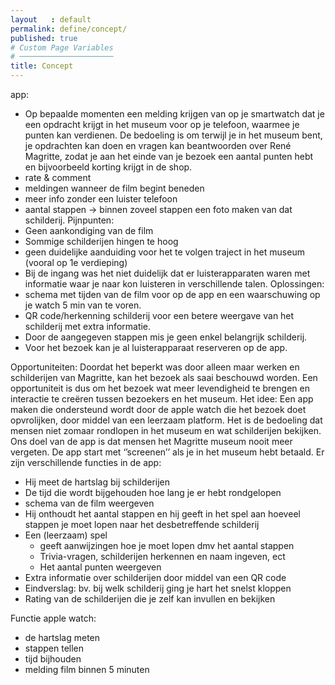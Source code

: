 ```yaml
---
layout   : default
permalink: define/concept/
published: true
# Custom Page Variables
# ─────────────────────
title: Concept
---
```

app:
- Op bepaalde momenten een melding krijgen van op je smartwatch dat je een opdracht krijgt in het museum voor op je telefoon, waarmee je punten kan verdienen. De bedoeling is om terwijl je in het museum bent, je opdrachten kan doen en vragen kan beantwoorden over René Magritte, zodat je aan het einde van je bezoek een aantal punten hebt en bijvoorbeeld korting krijgt in de shop. 
- rate & comment
- meldingen wanneer de film begint beneden
- meer info zonder een luister telefoon
- aantal stappen → binnen zoveel stappen een foto maken van dat schilderij.
Pijnpunten:
- Geen aankondiging van de film
- Sommige schilderijen hingen te hoog
- geen duidelijke aanduiding voor het te volgen traject in het museum (vooral op 1e verdieping)
- Bij de ingang was het niet duidelijk dat er luisterapparaten waren met informatie waar je naar kon luisteren in verschillende talen.
Oplossingen:
- schema met tijden van de film voor op de app en een waarschuwing op je watch 5 min van te voren.
- QR code/herkenning schilderij voor een betere weergave van het schilderij met extra informatie.
- Door de aangegeven stappen mis je geen enkel belangrijk schilderij.
- Voor het bezoek kan je al luisterapparaat reserveren op de app.

Opportuniteiten:
Doordat het beperkt was door alleen maar werken en schilderijen van Magritte, kan het bezoek als saai beschouwd worden. Een opportuniteit is dus om het bezoek wat meer levendigheid te brengen en interactie te creëren tussen bezoekers en het museum. 
Het idee:
Een app maken die ondersteund wordt door de apple watch die het bezoek doet opvrolijken, door middel van een leerzaam platform. 
Het is de bedoeling dat mensen niet zomaar rondlopen in het museum en wat schilderijen bekijken. Ons doel van de app is dat mensen het Magritte museum nooit meer vergeten. 
De app start met ‘’screenen’’ als je in het museum hebt betaald. 
Er zijn verschillende functies in de app:
- Hij meet de hartslag bij schilderijen
- De tijd die wordt bijgehouden hoe lang je er hebt rondgelopen
- schema van de film weergeven
- Hij onthoudt het aantal stappen en hij geeft in het spel aan hoeveel stappen je moet lopen naar het desbetreffende schilderij
- Een (leerzaam) spel
	- geeft aanwijzingen hoe je moet lopen dmv het aantal stappen
	- Trivia-vragen, schilderijen herkennen en naam ingeven, ect
	- Het aantal punten weergeven
- Extra informatie over schilderijen door middel van een QR code
- Eindverslag: bv. bij welk schilderij ging je hart het snelst kloppen
- Rating van de schilderijen die je zelf kan invullen en bekijken

Functie apple watch:
- de hartslag meten
- stappen tellen
- tijd bijhouden
- melding film binnen 5 minuten
